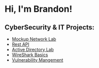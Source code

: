 <h1>Hi, I'm Brandon! 

<h2>CyberSecurity & IT Projects:</h2>

  - [Mockup Network Lab](https://github.com/bnewman32/Cisco-Lab)
  - [Rest API](https://github.com/bnewman32/RestAPI)
  - [Active Directory Lab](https://github.com/bnewman32/ActiveDirectoryLab)
  - [WireShark Basics](https://github.com/bnewman32/WireSharkLab)
  - [Vulnerability Mangement](https://github.com/bnewman32/VulnerabilityScans)



